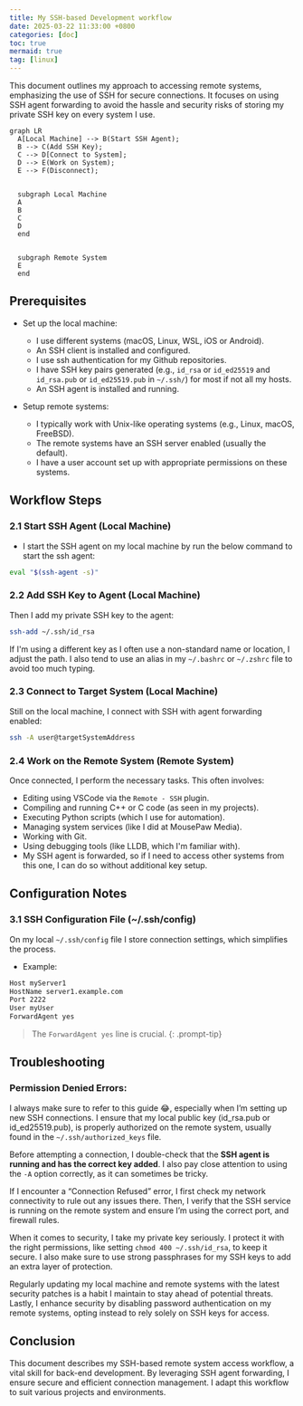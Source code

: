 ```yaml
---
title: My SSH-based Development workflow
date: 2025-03-22 11:33:00 +0800
categories: [doc]
toc: true
mermaid: true
tag: [linux]
---
```


This document outlines my approach to accessing remote systems, emphasizing the use of SSH for secure connections. It focuses on using SSH agent forwarding to avoid the hassle and security risks of storing my private SSH key on every system I use.

```mermaid
graph LR
  A[Local Machine] --> B(Start SSH Agent);
  B --> C(Add SSH Key);
  C --> D[Connect to System];
  D --> E(Work on System);
  E --> F(Disconnect);
 

  subgraph Local Machine
  A
  B
  C
  D
  end
 

  subgraph Remote System
  E
  end
``` 

## Prerequisites

- Set up the local machine:
    * I use different systems (macOS, Linux, WSL, iOS or Android).
    * An SSH client is installed and configured.
    * I use ssh authentication for my Github repositories.
    * I have SSH key pairs generated (e.g., `id_rsa` or `id_ed25519` and `id_rsa.pub` or `id_ed25519.pub` in `~/.ssh/`) for most if not all my hosts.
    * An SSH agent is installed and running.

- Setup remote systems:
    * I typically work with Unix-like operating systems (e.g., Linux, macOS, FreeBSD).
    * The remote systems have an SSH server enabled (usually the default).
    * I have a user account set up with appropriate permissions on these systems.
 

## Workflow Steps

### 2.1  Start SSH Agent (Local Machine)

* I start the SSH agent on my local machine by run the below command to start the ssh agent:

```bash
eval "$(ssh-agent -s)"
```

### 2.2  Add SSH Key to Agent (Local Machine)

Then I add my private SSH key to the agent:

```bash
ssh-add ~/.ssh/id_rsa
```

If I'm using a different key as I often use a non-standard name or location, I adjust the path. I also tend to use an alias in my `~/.bashrc` or `~/.zshrc` file to avoid too much typing.

### 2.3  Connect to Target System (Local Machine)

Still on the local machine, I connect with SSH with agent forwarding enabled:

```bash
ssh -A user@targetSystemAddress
```

### 2.4  Work on the Remote System (Remote System)

Once connected, I perform the necessary tasks. This often involves:

- Editing using VSCode via the `Remote - SSH` plugin.
- Compiling and running C++ or C code (as seen in my projects).   
- Executing Python scripts (which I use for automation).   
- Managing system services (like I did at MousePaw Media).   
- Working with Git.
- Using debugging tools (like LLDB, which I'm familiar with).   
- My SSH agent is forwarded, so if I need to access other systems from this one, I can do so without additional key setup.

## Configuration Notes

### 3.1  SSH Configuration File (~/.ssh/config)

On my local `~/.ssh/config` file I store connection settings, which simplifies the process.

- Example:

```bash
Host myServer1
HostName server1.example.com
Port 2222
User myUser
ForwardAgent yes
```

> The `ForwardAgent yes` line is crucial.
{: .prompt-tip}


## Troubleshooting

### Permission Denied Errors:

I always make sure to refer to this guide 😂, especially when I’m setting up new SSH connections. I ensure that my local public key (id_rsa.pub or id_ed25519.pub), is properly authorized on the remote system, usually found in the `~/.ssh/authorized_keys` file.

Before attempting a connection, I double-check that the **SSH agent is running and has the correct key added**. I also pay close attention to using the `-A` option correctly, as it can sometimes be tricky.

If I encounter a “Connection Refused” error, I first check my network connectivity to rule out any issues there. Then, I verify that the SSH service is running on the remote system and ensure I’m using the correct port, and firewall rules.

When it comes to security, I take my private key seriously. I protect it with the right permissions, like setting `chmod 400 ~/.ssh/id_rsa`, to keep it secure. I also make sure to use strong passphrases for my SSH keys to add an extra layer of protection.

Regularly updating my local machine and remote systems with the latest security patches is a habit I maintain to stay ahead of potential threats. Lastly, I enhance security by disabling password authentication on my remote systems, opting instead to rely solely on SSH keys for access.

## Conclusion

This document describes my SSH-based remote system access workflow, a vital skill for back-end development. By leveraging SSH agent forwarding, I ensure secure and efficient connection management. I adapt this workflow to suit various projects and environments.